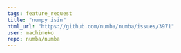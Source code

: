```yaml
---
tags: feature_request
title: "numpy isin"
html_url: "https://github.com/numba/numba/issues/3971"
user: machineko
repo: numba/numba
---
```


